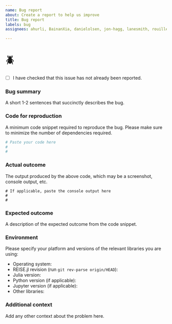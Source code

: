 ```yaml
---
name: Bug report
about: Create a report to help us improve
title: Bug report
labels: bug
assignees: ahurli, BainanXia, danielolsen, jon-hagg, lanesmith, rouille

---
```


# :beetle:

- [ ] I have checked that this issue has not already been reported.


### Bug summary
A short 1-2 sentences that succinctly describes the bug.

### Code for reproduction
A minimum code snippet required to reproduce the bug. Please make sure to minimize the
number of dependencies required.
```python
# Paste your code here
#
#
```

### Actual outcome
The output produced by the above code, which may be a screenshot, console output, etc.
```shell
# If applicable, paste the console output here
#
#
```

### Expected outcome
A description of the expected outcome from the code snippet.

### Environment
Please specify your platform and versions of the relevant libraries you are using:
* Operating system:
* REISE.jl revision (run `git rev-parse origin/HEAD`):
* Julia version:
* Python version (if applicable):
* Jupyter version (if applicable):
* Other libraries:

### Additional context
Add any other context about the problem here.
